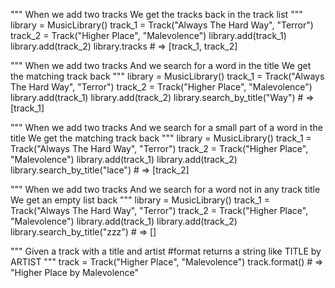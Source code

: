 """
When we add two tracks
We get the tracks back in the track list
"""
library = MusicLibrary()
track_1 = Track("Always The Hard Way", "Terror")
track_2 = Track("Higher Place", "Malevolence")
library.add(track_1)
library.add(track_2)
library.tracks # => [track_1, track_2]

"""
When we add two tracks
And we search for a word in the title
We get the matching track back
"""
library = MusicLibrary()
track_1 = Track("Always The Hard Way", "Terror")
track_2 = Track("Higher Place", "Malevolence")
library.add(track_1)
library.add(track_2)
library.search_by_title("Way") # => [track_1]

"""
When we add two tracks
And we search for a small part of a word in the title
We get the matching track back
"""
library = MusicLibrary()
track_1 = Track("Always The Hard Way", "Terror")
track_2 = Track("Higher Place", "Malevolence")
library.add(track_1)
library.add(track_2)
library.search_by_title("lace") # => [track_2]

"""
When we add two tracks
And we search for a word not in any track title
We get an empty list back
"""
library = MusicLibrary()
track_1 = Track("Always The Hard Way", "Terror")
track_2 = Track("Higher Place", "Malevolence")
library.add(track_1)
library.add(track_2)
library.search_by_title("zzz") # => []

"""
Given a track with a title and artist
#format returns a string like TITLE by ARTIST
"""
track = Track("Higher Place", "Malevolence")
track.format() # => "Higher Place by Malevolence"